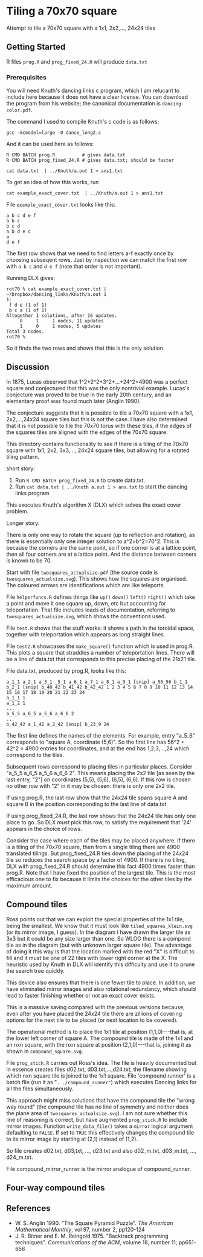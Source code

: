 # Tiling a 70x70 square

Attempt to tile a 70x70 square with a 1x1, 2x2,..., 24x24 tiles

## Getting Started

R files `prog.R` and `prog_fixed_24.R` will produce  `data.txt`

### Prerequisites

You will need Knuth's dancing links c program, which I am relucant to
include here because it does not have a clear license. You can
download the program from his website; the canonical documentation is
`dancing-color.pdf`.

The command I used to compile Knuth's c code is as follows:

```
gcc -mcmodel=large -O dance_long2.c
```

And it can be used here as follows:

```
R CMD BATCH prog.R          # gives data.txt
R CMD BATCH prog_fixed_24.R # gives data.txt; should be faster

cat data.txt  | ../Knuth/a.out 1 > ans1.txt   
```

To get an idea of how this works, run

``` 
cat example_exact_cover.txt  | ../Knuth/a.out 1 > ans1.txt
```

File ```example_exact_cover.txt``` looks like this:

```
a b c d e f
a b c
b c d
a b d e c
a
d e f
```

The first row shows that we need to find letters a-f exactly once by
choosing subseqent rows.  Just by inspection we can match the first
row with `a b c` and `d e f` (note that order is not
important).

Running DLX gives:


```
rot70 % cat example_exact_cover.txt | ~/Dropbox/dancing_links/Knuth/a.out 1
1:
 f d e (1 of 1)
 b c a (1 of 1)
Altogether 1 solutions, after 16 updates.
     0     1     1 nodes, 11 updates
     1     0     1 nodes, 5 updates
Total 3 nodes.
rot70 % 
```

So it finds the two rows and shows that this is the only solution.  




## Discussion

In 1875, Lucas observed that 1^2+2^2+3^2+...+24^2=4900 was a perfect square and conjectured that this was the only nontrivial example.  Lucas's conjecture was proved to be true in the early 20th century, and an elementary proof was found much later (Anglin 1990).

The conjecture suggests that it is possible to tile a 70x70 square with a 1x1, 2x2,...,24x24 square tiles but this is not the case.  I have also determined that it is not possible to tile the 70x70 torus with these tiles, if the edges of the squares tiles are aligned with the edges of the 70x70 square.

This directory contains functionality to see if there is a tiling of
the 70x70 square with 1x1, 2x2, 3x3,..., 24x24 square tiles, but
allowing for a rotated tiling pattern.


short story:  

1.  Run `R CMD BATCH prog_fixed_24.R`  to create data.txt.
2.  Run `cat data.txt | ../Knuth a.out 1 > ans.txt` to start the dancing links program

This executes Knuth's algorithm X (DLX) which solves the exact cover
problem.


Longer story:



There is only one way to rotate the square (up to reflection and
rotation), as there is essentially only one integer solution to
a^2+b^2=70^2.  This is because the corners are the same point, so if
one corner is at a lattice point, then all four corners are at a
lattice point.  And the distance between corners is known to be 70.

Start with file `twosquares_actualsize.pdf` (the source code is
`twosquares_actualsize.svg`).  This shows how the squares are organised.
The coloured arrows are identifications which are like teleports.

File `helperfuncs.R` defines things like `up()` `down()` `left()` `right()`
which take a point and move it one square up, down, etc but accounting
for teleportation.  That file includes loads of documentation, referring to `twosquares_actualsize.svg`, which shows the conventions used.

File `test.R` shows that the stuff works: it shows a path in the
toroidal space, together with teleportation which appears as long
straight lines.

File `test2.R` showcases the `make_square()` function which is used in
prog.R.  This plots a square that straddles a number of teleportation
lines.  There will be a line of data.txt that corresponds to this
precise placing of the 21x21 tile.


File data.txt, produced by prog.R, looks like this:


```
a_1_1 a_2_1 a_3_1 _5_1 a_6_1 a_7_1 a_8_1 a_9_1 [snip] a_56_56 b_1_1 b_2_1 [snip] b_40_42 b_41_42 b_42_42 1 2 3 4 5 6 7 8 9 10 11 12 13 14 15 16 17 18 19 20 21 22 23 24
a_1_1 1
a_1_2 1
...
a_5_5 a_6_5 a_5_6 a_6_6 2
...
b_42_42 a_1_42 a_2_42 [snip] b_23_9 24
```

The first line defines the names of the elements.  For example, entry
"a_5_6" corresponds to "square A, coordinate (5,6)".  So the first
line has 56^2 + 42^2 = 4900 entries for coordinates, and at the end
has 1,2,3,...,24 which correspond to the tiles.

Subsequent rows correspond to placing tiles in particular places.
Consider "a_5_5 a_6_5 a_5_6 a_6_6 2".  This means placing the 2x2 tile
[as seen by the last entry, "2"] on coordinates (5,5), (5,6), (6,5),
(6,6).  If this row is chosen no other row with "2" in it may be
chosen: there is only one 2x2 tile.


If using prog.R, the last row show that the 24x24 tile spans square A and square B in
the position corresponding to the last line of data.txt

If using prog_fixed_24.R, the last row shows that the 24x24 tile has only one place to go.  So DLX *must* pick this row, to satisfy the requirement that '24' appears in the choice of rows.  

Consider the case where each of the tiles may be placed anywhere.  If there is a tiling of the 70x70 square, then from a single tiling there are 4900 translated tilings.  But prog_fixed_24.R ties down the placing of the 24x24 tile so reduces the search space by a factor of 4900.  If there is no tiling, DLX with prog_fixed_24.R should determine this fact 4900 times faster than prog.R.  Note that I have fixed the position of the largest tile.  This is the most efficacious one to fix because it limits the choices for the other tiles by the maximum amount.




## Compound tiles

Ross points out that we can exploit the special properties of the 1x1
tile, being the smallest.  We know that it must look like
`tiled_squares_klein.svg` (or its mirror image, I guess).  In the
diagram I have drawn the larger tile as 3x3 but it could be any size
larger than one.  So WLOG there is a compond tile as in the diagram (but with
unknown larger square tile).  The advantage of doing it this way is
that the location marked with the red "X" is difficult to fill and it
must be one of 22 tiles with lower right corner at the X.  The
heuristic used by Knuth in DLX will identify this difficulty and use
it to prune the search tree quickly.

This device also ensures that there is one fewer tile to place.  In
addition, we have eliminated mirror images and also rotational
redundancy, which should lead to faster finishing whether or not an
exact cover exists.

This is a massive saving compared with the previous versions because,
even after you have placed the 24x24 tile there are zillions of
covering options for the next tile to be placed (or next location to
be covered).

The operational method is to place the 1x1 tile at position
(1,1,0)---that is, at the lower left corner of square A.  The compound
tile is made of the 1x1 and an nxn square, with the nxn square at
position (2,1,0)---that is, joining it as shown in
`compound_square.svg`.

File `prog_stick.R` carries out Ross's idea.  The file is heavily
documented but in essence creates files d02.txt, d03.txt,...,d24.txt,
the filename showing which nxn square tile is joined to the 1x1
square.  File 'compound runner' is a batch file (run it as
"`. ./compound_runner"`) which executes Dancing links for all the
files simultaneously.  

This approach might miss solutions that have the compound tile the
"wrong way round" (the compound tile has no line of symmetry and
neither does the plane area of `twosquares_actualsize.svg`).  I am
not sure whether this line of reasoning is correct, but have augmented
`prog_stick.R` to include mirror images.  Function
`write_data_file()` takes a `mirror` logical argument
defaulting to `FALSE`.  If set to `TRUE` this effectively
changes the compound tile to its mirror image by starting at (2,1)
instead of (1,2).

So file creates d02.txt, d03,txt, ..., d23.txt and also d02_m.txt,
d03_m.txt, ..., d24_m.txt.

File compound_mirror_runner is the mirror analogue of compound_runner.


## Four-way compound tiles


## References

* W. S. Anglin 1990. "The Square Pyramid Puzzle".  _The American Mathematical Monthly_, vol 97, number 2, pp120-124
* J. R. Bitner and E. M. Reingold 1975. "Backtrack programming techniques".  _Communications of the ACM_, volume 18, number 11, pp651-656
